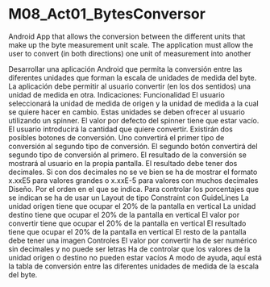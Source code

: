 # M08_Act01_BytesConversor
Android App that allows the conversion between the different units that make up the byte measurement unit scale. The application must allow the user to convert (in both directions) one unit of measurement into another

Desarrollar una aplicación Android que permita la conversión entre las diferentes unidades que forman la escala de unidades de medida del byte. La aplicación debe permitir al usuario convertir (en los dos sentidos) una unidad de medida en otra. Indicaciones:
  Funcionalidad
    El usuario seleccionará la unidad de medida de origen y la unidad de medida a la cual se quiere hacer en cambio. Estas unidades se deben ofrecer al usuario utilizando un spinner.
    El valor por defecto del spinner tiene que estar vacío.
    El usuario introducirá la cantidad que quiere convertir. 
    Existirán dos posibles botones de conversión. Uno convertirá el primer tipo de conversión al segundo tipo de conversión. El segundo botón convertirá del segundo tipo de conversión al primero. El resultado de la conversión se mostrará al usuario en la propia pantalla.
    El resultado debe tener dos decimales. Si con dos decimales no se ve bien se ha de mostrar el formato x.xxE5 para valores grandes o x.xxE-5 para valores con muchos decimales
  Diseño. Por el orden en el que se indica. Para controlar los porcentajes que se indican se ha de usar un Layout de tipo Constraint con GuideLines
    La unidad origen tiene que ocupar el 20% de la pantalla en vertical
    La unidad destino tiene que ocupar el 20% de la pantalla en vertical
    El valor por convertir tiene que ocupar el 20% de la pantalla en vertical
    El resultado tiene que ocupar el 20% de la pantalla en vertical
    El resto de la pantalla debe tener una imagen
  Controles
    El valor por convertir ha de ser numérico sin decimales y no puede ser letras
    Ha de controlar que los valores de la unidad origen o destino no pueden estar vacíos
A modo de ayuda, aquí está la tabla de conversión entre las diferentes unidades de medida de la escala del byte.  

